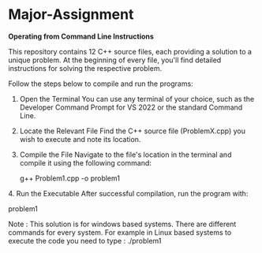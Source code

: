 # Major-Assignment

**Operating from Command Line Instructions**

This repository contains 12 C++ source files, each providing a solution to a unique problem. At the beginning of every file, you'll find detailed instructions for solving the respective problem.

Follow the steps below to compile and run the programs:

1. Open the Terminal
You can use any terminal of your choice, such as the Developer Command Prompt for VS 2022 or the standard Command Line.

2. Locate the Relevant File
Find the C++ source file (ProblemX.cpp) you wish to execute and note its location.

3. Compile the File
Navigate to the file's location in the terminal and compile it using the following command:

   g++ Problem1.cpp -o problem1

4.⁠ ⁠Run the Executable
After successful compilation, run the program with:

   problem1 

Note : This solution is for windows based systems. There are different commands for every system. For example in Linux based systems to execute the code you need to type : ./problem1
